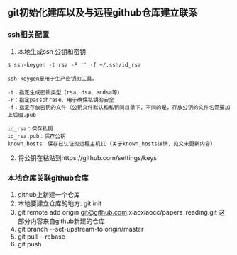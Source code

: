 ## git初始化建库以及与远程github仓库建立联系

### ssh相关配置

1. 本地生成ssh 公钥和密钥

```shell
$ ssh-keygen -t rsa -P '' -f ~/.ssh/id_rsa

ssh-keygen是用于生产密钥的工具。

-t：指定生成密钥类型（rsa、dsa、ecdsa等）
-P：指定passphrase，用于确保私钥的安全
-f：指定存放密钥的文件（公钥文件默认和私钥同目录下，不同的是，存放公钥的文件名需要加上后缀.pub

id_rsa：保存私钥
id_rsa.pub：保存公钥
known_hosts：保存已认证的远程主机ID（关于known_hosts详情，见文末更新内容）
```

2. 将公钥在粘贴到https://github.com/settings/keys

### 本地仓库关联github仓库

1. github上新建一个仓库
2. 本地要建立仓库的地方: git init
3. git remote add origin git@github.com:xiaoxiaocc/papers_reading.git  这部分内容来自github新建的仓库
4. git branch --set-upstream-to origin/master
5. git pull --rebase
6. git push


